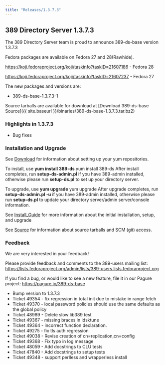 ```yaml
---
title: "Releases/1.3.7.3"
---
```


389 Directory Server 1.3.7.3
-----------------------------

The 389 Directory Server team is proud to announce 389-ds-base version 1.3.7.3

Fedora packages are available on Fedora 27 and 28(Rawhide).

<https://koji.fedoraproject.org/koji/taskinfo?taskID=21607186>   - Fedora 28

<https://koji.fedoraproject.org/koji/taskinfo?taskID=21607237>   - Fedora 27

The new packages and versions are:

-   389-ds-base-1.3.7.3-1 

Source tarballs are available for download at [Download 389-ds-base Source]({{ site.baseurl }}/binaries/389-ds-base-1.3.7.3.tar.bz2)

### Highlights in 1.3.7.3

- Bug fixes

### Installation and Upgrade 
See [Download](../download.html) for information about setting up your yum repositories.

To install, use **yum install 389-ds** yum install 389-ds After install completes, run **setup-ds-admin.pl** if you have 389-admin installed, otherwise please run **setup-ds.pl** to set up your directory server.

To upgrade, use **yum upgrade** yum upgrade After upgrade completes, run **setup-ds-admin.pl -u** if you have 389-admin installed, otherwise please run **setup-ds.pl** to update your directory server/admin server/console information.

See [Install\_Guide](../legacy/install-guide.html) for more information about the initial installation, setup, and upgrade

See [Source](../development/source.html) for information about source tarballs and SCM (git) access.

### Feedback

We are very interested in your feedback!

Please provide feedback and comments to the 389-users mailing list: <https://lists.fedoraproject.org/admin/lists/389-users.lists.fedoraproject.org>

If you find a bug, or would like to see a new feature, file it in our Pagure project: <https://pagure.io/389-ds-base>

- Bump version to 1.3.7.3
- Ticket 49354 - fix regression in total init due to mistake in range fetch
- Ticket 49370 - local password policies should use the same defaults as the global policy
- Ticket 48989 - Delete slow lib389 test
- Ticket 49367 - missing braces in idsktune
- Ticket 49364 - incorrect function declaration.
- Ticket 49275 - fix tls auth regression
- Ticket 49038 - Revise creation of cn=replication,cn=config
- Ticket 49368 - Fix typo in log message
- Ticket 48059 - Add docstrings to CLU tests
- Ticket 47840 - Add docstrings to setup tests
- Ticket 49348 - support perlless and wrapperless install


